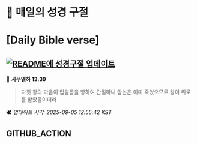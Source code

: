 # 🙏 매일의 성경 구절
# [Daily Bible verse]
## [![README에 성경구절 업데이트](https://github.com/DONGSUKA/first_test/actions/workflows/update-readme-bible.yml/badge.svg)](https://github.com/DONGSUKA/first_test/actions/workflows/update-readme-bible.yml)
<!-- START_BIBLE_VERSE -->
📖 **사무엘하 13:39**
> 다윗 왕의 마음이 압살롬을 향하여 간절하니 암논은 이미 죽었으므로 왕이 위로를 받았음이더라

🕊️ _업데이트 시각: 2025-09-05 12:55:42 KST_
  <!-- END_BIBLE_VERSE -->
## GITHUB_ACTION
